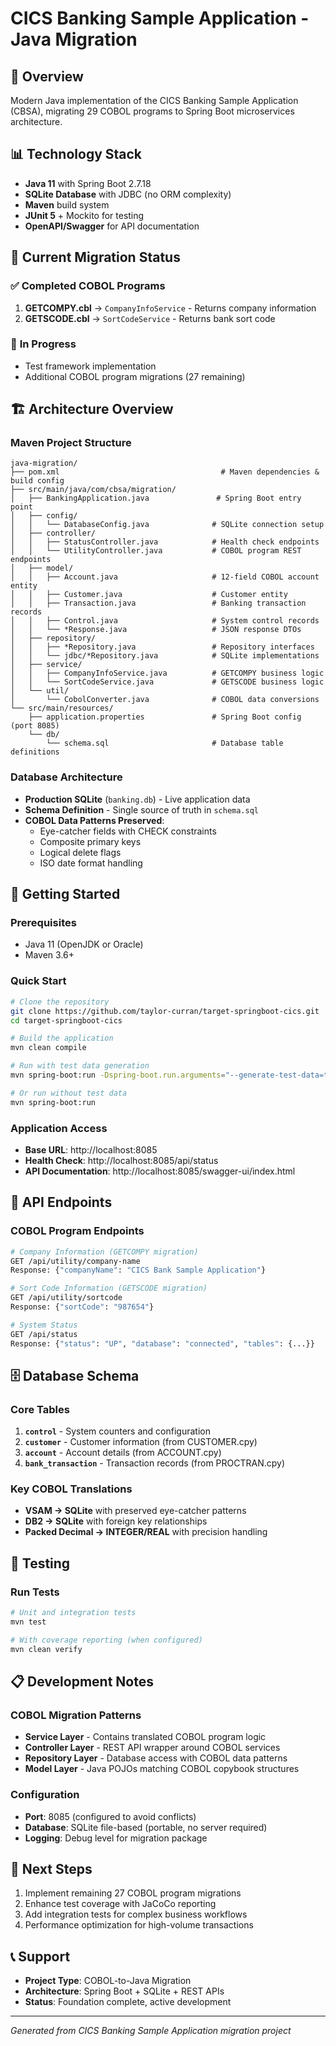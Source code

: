 # CICS Banking Sample Application - Java Migration

## 🏦 Overview
Modern Java implementation of the CICS Banking Sample Application (CBSA), migrating 29 COBOL programs to Spring Boot microservices architecture.

## 📊 Technology Stack
- **Java 11** with Spring Boot 2.7.18
- **SQLite Database** with JDBC (no ORM complexity)
- **Maven** build system
- **JUnit 5** + Mockito for testing
- **OpenAPI/Swagger** for API documentation

## 🎯 Current Migration Status
### ✅ **Completed COBOL Programs**
1. **GETCOMPY.cbl** → `CompanyInfoService` - Returns company information
2. **GETSCODE.cbl** → `SortCodeService` - Returns bank sort code

### 🔄 **In Progress**
- Test framework implementation
- Additional COBOL program migrations (27 remaining)

## 🏗️ Architecture Overview

### **Maven Project Structure**
```
java-migration/
├── pom.xml                                    # Maven dependencies & build config
├── src/main/java/com/cbsa/migration/
│   ├── BankingApplication.java               # Spring Boot entry point  
│   ├── config/
│   │   └── DatabaseConfig.java              # SQLite connection setup
│   ├── controller/
│   │   ├── StatusController.java            # Health check endpoints
│   │   └── UtilityController.java           # COBOL program REST endpoints
│   ├── model/
│   │   ├── Account.java                     # 12-field COBOL account entity
│   │   ├── Customer.java                    # Customer entity
│   │   ├── Transaction.java                 # Banking transaction records
│   │   ├── Control.java                     # System control records
│   │   └── *Response.java                   # JSON response DTOs
│   ├── repository/
│   │   ├── *Repository.java                 # Repository interfaces
│   │   └── jdbc/*Repository.java            # SQLite implementations
│   ├── service/
│   │   ├── CompanyInfoService.java          # GETCOMPY business logic
│   │   └── SortCodeService.java             # GETSCODE business logic
│   └── util/
│       └── CobolConverter.java              # COBOL data conversions
└── src/main/resources/
    ├── application.properties               # Spring Boot config (port 8085)
    └── db/
        └── schema.sql                       # Database table definitions
```

### **Database Architecture**
- **Production SQLite** (`banking.db`) - Live application data
- **Schema Definition** - Single source of truth in `schema.sql`
- **COBOL Data Patterns Preserved**:
  - Eye-catcher fields with CHECK constraints
  - Composite primary keys
  - Logical delete flags
  - ISO date format handling

## 🚀 Getting Started

### **Prerequisites**
- Java 11 (OpenJDK or Oracle)
- Maven 3.6+

### **Quick Start**
```bash
# Clone the repository
git clone https://github.com/taylor-curran/target-springboot-cics.git
cd target-springboot-cics

# Build the application
mvn clean compile

# Run with test data generation
mvn spring-boot:run -Dspring-boot.run.arguments="--generate-test-data=true --customer-count=10 --accounts-per-customer=2 --transactions-per-account=5 --reset-database=true"

# Or run without test data
mvn spring-boot:run
```

### **Application Access**
- **Base URL**: http://localhost:8085
- **Health Check**: http://localhost:8085/api/status
- **API Documentation**: http://localhost:8085/swagger-ui/index.html

## 🔗 API Endpoints

### **COBOL Program Endpoints**
```bash
# Company Information (GETCOMPY migration)
GET /api/utility/company-name
Response: {"companyName": "CICS Bank Sample Application"}

# Sort Code Information (GETSCODE migration)  
GET /api/utility/sortcode
Response: {"sortCode": "987654"}

# System Status
GET /api/status
Response: {"status": "UP", "database": "connected", "tables": {...}}
```

## 🗄️ Database Schema

### **Core Tables**
1. **`control`** - System counters and configuration
2. **`customer`** - Customer information (from CUSTOMER.cpy)
3. **`account`** - Account details (from ACCOUNT.cpy) 
4. **`bank_transaction`** - Transaction records (from PROCTRAN.cpy)

### **Key COBOL Translations**
- **VSAM → SQLite** with preserved eye-catcher patterns
- **DB2 → SQLite** with foreign key relationships
- **Packed Decimal → INTEGER/REAL** with precision handling

## 🧪 Testing

### **Run Tests**
```bash
# Unit and integration tests
mvn test

# With coverage reporting (when configured)
mvn clean verify
```

## 📋 Development Notes

### **COBOL Migration Patterns**
- **Service Layer** - Contains translated COBOL program logic
- **Controller Layer** - REST API wrapper around COBOL services
- **Repository Layer** - Database access with COBOL data patterns
- **Model Layer** - Java POJOs matching COBOL copybook structures

### **Configuration**
- **Port**: 8085 (configured to avoid conflicts)
- **Database**: SQLite file-based (portable, no server required)
- **Logging**: Debug level for migration package

## 🎯 Next Steps
1. Implement remaining 27 COBOL program migrations
2. Enhance test coverage with JaCoCo reporting
3. Add integration tests for complex business workflows
4. Performance optimization for high-volume transactions

## 📞 Support
- **Project Type**: COBOL-to-Java Migration
- **Architecture**: Spring Boot + SQLite + REST APIs
- **Status**: Foundation complete, active development

---
*Generated from CICS Banking Sample Application migration project*
